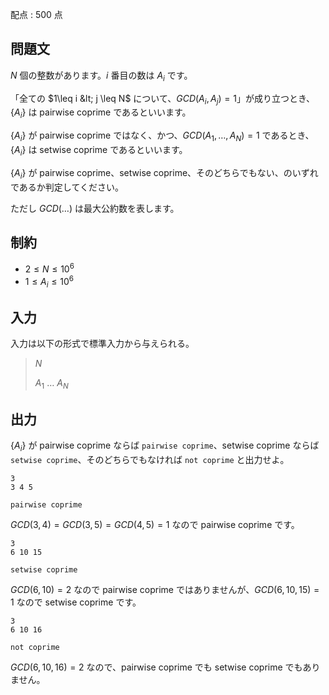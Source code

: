 配点 : $500$ 点

## 問題文

$N$ 個の整数があります。$i$ 番目の数は $A_i$ です。

「全ての $1\leq i &lt; j \leq N$ について、$GCD(A_i,A_j)=1$」が成り立つとき、$\{A_i\}$ は pairwise coprime であるといいます。

$\{A_i\}$ が pairwise coprime ではなく、かつ、$GCD(A_1,\ldots,A_N)=1$ であるとき、$\{A_i\}$ は setwise coprime であるといいます。

$\{A_i\}$ が pairwise coprime、setwise coprime、そのどちらでもない、のいずれであるか判定してください。

ただし $GCD(\ldots)$ は最大公約数を表します。

## 制約

- $2 \leq N \leq 10^6$
- $1 \leq A_i\leq 10^6$

## 入力

入力は以下の形式で標準入力から与えられる。

> $N$
> 
> $A_1$ $\ldots$ $A_N$

## 出力

$\{A_i\}$ が pairwise coprime ならば `pairwise coprime`、setwise coprime ならば `setwise coprime`、そのどちらでもなければ `not coprime` と出力せよ。

```input1
3
3 4 5
```

```output1
pairwise coprime
```

$GCD(3,4)=GCD(3,5)=GCD(4,5)=1$ なので pairwise coprime です。

```input2
3
6 10 15
```

```output2
setwise coprime
```

$GCD(6,10)=2$ なので pairwise coprime ではありませんが、$GCD(6,10,15)=1$ なので setwise coprime です。

```input3
3
6 10 16
```

```output3
not coprime
```

$GCD(6,10,16)=2$ なので、pairwise coprime でも setwise coprime でもありません。
